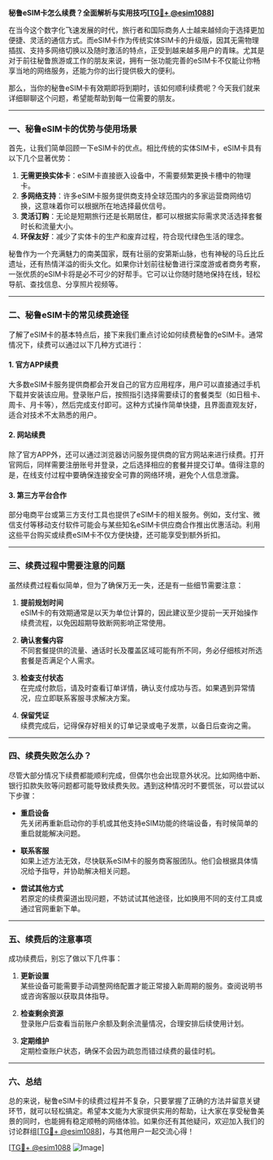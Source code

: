 **秘鲁eSIM卡怎么续费？全面解析与实用技巧[[TG💪+ @esim1088](https://t.me/s/esim1088)]**

在当今这个数字化飞速发展的时代，旅行者和国际商务人士越来越倾向于选择更加便捷、灵活的通信方式。而eSIM卡作为传统实体SIM卡的升级版，因其无需物理插拔、支持多网络切换以及随时激活的特点，正受到越来越多用户的青睐。尤其是对于前往秘鲁旅游或工作的朋友来说，拥有一张功能完善的eSIM卡不仅能让你畅享当地的网络服务，还能为你的出行提供极大的便利。

那么，当你的秘鲁eSIM卡有效期即将到期时，该如何顺利续费呢？今天我们就来详细聊聊这个问题，希望能帮助到每一位需要的朋友。

---

### **一、秘鲁eSIM卡的优势与使用场景**

首先，让我们简单回顾一下eSIM卡的优点。相比传统的实体SIM卡，eSIM卡具有以下几个显著优势：

1. **无需更换实体卡**：eSIM卡直接嵌入设备中，不需要频繁更换卡槽中的物理卡。
2. **多网络支持**：许多eSIM卡服务提供商支持全球范围内的多家运营商网络切换，这意味着你可以根据所在地选择最优信号。
3. **灵活订购**：无论是短期旅行还是长期居住，都可以根据实际需求灵活选择套餐时长和流量大小。
4. **环保友好**：减少了实体卡的生产和废弃过程，符合现代绿色生活的理念。

秘鲁作为一个充满魅力的南美国家，既有壮丽的安第斯山脉，也有神秘的马丘比丘遗址，还有热情洋溢的街头文化。如果你计划前往秘鲁进行深度游或者商务考察，一张优质的eSIM卡将是必不可少的好帮手。它可以让你随时随地保持在线，轻松导航、查找信息、分享照片视频等。

---

### **二、秘鲁eSIM卡的常见续费途径**

了解了eSIM卡的基本特点后，接下来我们重点讨论如何续费秘鲁的eSIM卡。通常情况下，续费可以通过以下几种方式进行：

#### **1. 官方APP续费**
大多数eSIM卡服务提供商都会开发自己的官方应用程序，用户可以直接通过手机下载并安装该应用。登录账户后，按照指引选择需要续订的套餐类型（如日租卡、周卡、月卡等），然后完成支付即可。这种方式操作简单快捷，且界面直观友好，适合对技术不太熟悉的用户。

#### **2. 网站续费**
除了官方APP外，还可以通过浏览器访问服务提供商的官方网站来进行续费。打开官网后，同样需要注册账号并登录，之后选择相应的套餐并提交订单。值得注意的是，在线支付过程中要确保连接安全可靠的网络环境，避免个人信息泄露。

#### **3. 第三方平台合作**
部分电商平台或第三方支付工具也提供了eSIM卡的相关服务。例如，支付宝、微信支付等移动支付软件可能会与某些知名eSIM卡供应商合作推出优惠活动。利用这些平台购买或续费eSIM卡不仅方便快捷，还可能享受到额外折扣。

---

### **三、续费过程中需要注意的问题**

虽然续费过程看似简单，但为了确保万无一失，还是有一些细节需要注意：

1. **提前规划时间**  
   eSIM卡的有效期通常是以天为单位计算的，因此建议至少提前一天开始操作续费流程，以免因超期导致断网影响正常使用。

2. **确认套餐内容**  
   不同套餐提供的流量、通话时长及覆盖区域可能有所不同，务必仔细核对所选套餐是否满足个人需求。

3. **检查支付状态**  
   在完成付款后，请及时查看订单详情，确认支付成功与否。如果遇到异常情况，应立即联系客服寻求解决方案。

4. **保留凭证**  
   续费完成后，记得保存好相关的订单记录或电子发票，以备日后查询之需。

---

### **四、续费失败怎么办？**

尽管大部分情况下续费都能顺利完成，但偶尔也会出现意外状况。比如网络中断、银行扣款失败等问题都可能导致续费失败。遇到这种情况时不要慌张，可以尝试以下步骤：

- **重启设备**  
  先关闭再重新启动你的手机或其他支持eSIM功能的终端设备，有时候简单的重启就能解决问题。

- **联系客服**  
  如果上述方法无效，尽快联系eSIM卡的服务商客服团队。他们会根据具体情况给予指导，并协助解决相关问题。

- **尝试其他方式**  
  若原定的续费渠道出现问题，不妨试试其他途径，比如换用不同的支付工具或通过官网重新下单。

---

### **五、续费后的注意事项**

成功续费后，别忘了做以下几件事：

1. **更新设置**  
   某些设备可能需要手动调整网络配置才能正常接入新周期的服务。查阅说明书或咨询客服以获取具体指导。

2. **检查剩余资源**  
   登录账户后查看当前账户余额及剩余流量情况，合理安排后续使用计划。

3. **定期维护**  
   定期检查账户状态，确保不会因为疏忽而错过续费的最佳时机。

---

### **六、总结**

总的来说，秘鲁eSIM卡的续费过程并不复杂，只要掌握了正确的方法并留意关键环节，就可以轻松搞定。希望本文能为大家提供实用的帮助，让大家在享受秘鲁美景的同时，也能拥有稳定顺畅的网络体验。如果你还有其他疑问，欢迎加入我们的讨论群组[[TG💪+ @esim1088](https://t.me/s/esim1088)]，与其他用户一起交流心得！

[[TG💪+ @esim1088](https://t.me/s/esim1088) ![Image](https://i.postimg.cc/4NQfJmqS/Snipaste-2025-05-13-00-14-12.png)]